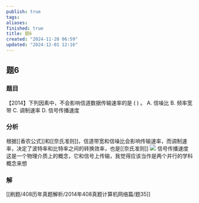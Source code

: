 ```yaml
---
publish: true
tags: 
aliases: 
finished: true
title: 题6
created: "2024-11-20 06:59"
updated: "2024-12-01 12:16"
---
```

## 题6
### 题目
【2014】下列因素中，不会影响信道数据传输速率的是 ( ) 。 
A. 信噪比 
B. 频率宽带 
C. 调制速率 
D. 信号传播速度
### 分析
根据[[香农公式]]和[[奈氏准则]]，信道带宽和信噪比会影响传输速率，而调制速率，决定了波特率和比特率之间的转换效率，也是[[奈氏准则]]
![](https://img.hwenyi.tech/202412012015613.webp)
信号传播速度这是一个物理介质上的概念，它和信号上传输，我觉得应该当作是两个并行的学科概念来想
### 解
[[刷题/408历年真题解析/2014年408真题计算机网络篇/题35]]
